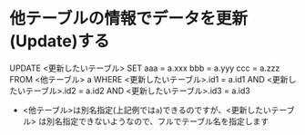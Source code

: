 # 他テーブルの情報でデータを更新(Update)する

UPDATE
  <更新したいテーブル>
SET
  aaa = a.xxx
  bbb = a.yyy
  ccc = a.zzz
FROM
  <他テーブル> a
WHERE
    <更新したいテーブル>.id1 = a.id1
AND <更新したいテーブル>.id2 = a.id2
AND <更新したいテーブル>.id3 = a.id3

- <他テーブル>は別名指定(上記例では`a`)できるのですが、<更新したいテーブル> は別名指定できないようなので、フルでテーブル名を指定します
